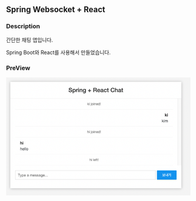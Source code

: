 ## Spring Websocket + React

### Description

간단한 채팅 앱입니다.

Spring Boot와 React를 사용해서 만들었습니다.

### PreView

![image](image.png)
